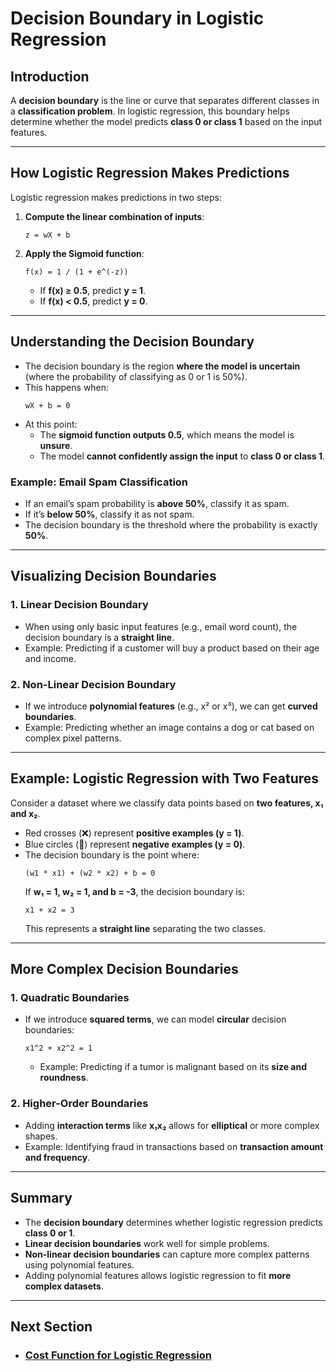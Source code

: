 # Decision Boundary in Logistic Regression

## Introduction
A **decision boundary** is the line or curve that separates different classes in a **classification problem**. In logistic regression, this boundary helps determine whether the model predicts **class 0 or class 1** based on the input features.

---

## How Logistic Regression Makes Predictions
Logistic regression makes predictions in two steps:
1. **Compute the linear combination of inputs**:
   ```
   z = wX + b
   ```
2. **Apply the Sigmoid function**:
   ```
   f(x) = 1 / (1 + e^(-z))
   ```
   - If **f(x) ≥ 0.5**, predict **y = 1**.
   - If **f(x) < 0.5**, predict **y = 0**.

---

## Understanding the Decision Boundary
- The decision boundary is the region **where the model is uncertain** (where the probability of classifying as 0 or 1 is 50%).
- This happens when:
  ```
  wX + b = 0
  ```
- At this point:
  - The **sigmoid function outputs 0.5**, which means the model is **unsure**.
  - The model **cannot confidently assign the input** to **class 0 or class 1**.

### Example: Email Spam Classification
- If an email’s spam probability is **above 50%**, classify it as spam.
- If it’s **below 50%**, classify it as not spam.
- The decision boundary is the threshold where the probability is exactly **50%**.

---

## Visualizing Decision Boundaries
### 1. **Linear Decision Boundary**
- When using only basic input features (e.g., email word count), the decision boundary is a **straight line**.
- Example: Predicting if a customer will buy a product based on their age and income.

### 2. **Non-Linear Decision Boundary**
- If we introduce **polynomial features** (e.g., x² or x³), we can get **curved boundaries**.
- Example: Predicting whether an image contains a dog or cat based on complex pixel patterns.

---

## Example: Logistic Regression with Two Features
Consider a dataset where we classify data points based on **two features, x₁ and x₂**.
- Red crosses (❌) represent **positive examples (y = 1)**.
- Blue circles (🔵) represent **negative examples (y = 0)**.
- The decision boundary is the point where:
  ```
  (w1 * x1) + (w2 * x2) + b = 0
  ```
  If **w₁ = 1, w₂ = 1, and b = -3**, the decision boundary is:
  ```
  x1 + x2 = 3
  ```
  This represents a **straight line** separating the two classes.

---

## More Complex Decision Boundaries
### 1. **Quadratic Boundaries**
- If we introduce **squared terms**, we can model **circular** decision boundaries:
  ```
  x1^2 + x2^2 = 1
  ```
  - Example: Predicting if a tumor is malignant based on its **size and roundness**.

### 2. **Higher-Order Boundaries**
- Adding **interaction terms** like **x₁x₂** allows for **elliptical** or more complex shapes.
- Example: Identifying fraud in transactions based on **transaction amount and frequency**.

---

## Summary
- The **decision boundary** determines whether logistic regression predicts **class 0 or 1**.
- **Linear decision boundaries** work well for simple problems.
- **Non-linear decision boundaries** can capture more complex patterns using polynomial features.
- Adding polynomial features allows logistic regression to fit **more complex datasets**.

---

## Next Section
- ### [Cost Function for Logistic Regression](../Cost_Function/Cost_Function.md)
